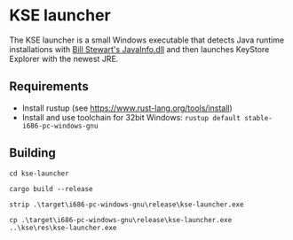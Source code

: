 # KSE launcher

The KSE launcher is a small Windows executable that detects Java runtime installations 
with [Bill Stewart's JavaInfo.dll](https://github.com/Bill-Stewart/JavaInfo) and 
then launches KeyStore Explorer with the newest JRE.  

## Requirements

- Install rustup (see https://www.rust-lang.org/tools/install)
- Install and use toolchain for 32bit Windows: `rustup default stable-i686-pc-windows-gnu`

## Building

`cd kse-launcher`

`cargo build --release`

`strip .\target\i686-pc-windows-gnu\release\kse-launcher.exe`

`cp .\target\i686-pc-windows-gnu\release\kse-launcher.exe ..\kse\res\kse-launcher.exe`